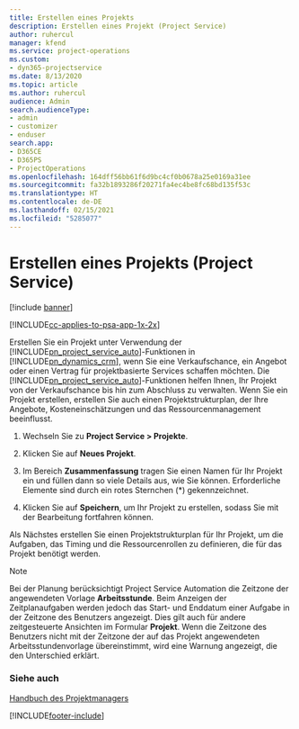 ```yaml
---
title: Erstellen eines Projekts
description: Erstellen eines Projekt (Project Service)
author: ruhercul
manager: kfend
ms.service: project-operations
ms.custom:
- dyn365-projectservice
ms.date: 8/13/2020
ms.topic: article
ms.author: ruhercul
audience: Admin
search.audienceType:
- admin
- customizer
- enduser
search.app:
- D365CE
- D365PS
- ProjectOperations
ms.openlocfilehash: 164dff56bb61f6d9bc4cf0b0678a25e0169a31ee
ms.sourcegitcommit: fa32b1893286f20271fa4ec4be8fc68bd135f53c
ms.translationtype: HT
ms.contentlocale: de-DE
ms.lasthandoff: 02/15/2021
ms.locfileid: "5285077"
---
```

# <a name="create-a-project-project-service"></a>Erstellen eines Projekts (Project Service)

[!include [banner](../includes/psa-now-project-operations.md)]

[!INCLUDE[cc-applies-to-psa-app-1x-2x](../includes/cc-applies-to-psa-app-1x-2x.md)]

Erstellen Sie ein Projekt unter Verwendung der [!INCLUDE[pn_project_service_auto](../includes/pn-project-service-auto.md)]-Funktionen in [!INCLUDE[pn_dynamics_crm](../includes/pn-dynamics-crm.md)], wenn Sie eine Verkaufschance, ein Angebot oder einen Vertrag für projektbasierte Services schaffen möchten. Die [!INCLUDE[pn_project_service_auto](../includes/pn-project-service-auto.md)]-Funktionen helfen Ihnen, Ihr Projekt von der Verkaufschance bis hin zum Abschluss zu verwalten. Wenn Sie ein Projekt erstellen, erstellen Sie auch einen Projektstrukturplan, der Ihre Angebote, Kosteneinschätzungen und das Ressourcenmanagement beeinflusst.  
  
1.  Wechseln Sie zu **Project Service > Projekte**.  
  
2.  Klicken Sie auf **Neues Projekt**.  
  
3.  Im Bereich **Zusammenfassung** tragen Sie einen Namen für Ihr Projekt ein und füllen dann so viele Details aus, wie Sie können. Erforderliche Elemente sind durch ein rotes Sternchen (*) gekennzeichnet.  
  
4.  Klicken Sie auf **Speichern**, um Ihr Projekt zu erstellen, sodass Sie mit der Bearbeitung fortfahren können.  
  
Als Nächstes erstellen Sie einen Projektstrukturplan für Ihr Projekt, um die Aufgaben, das Timing und die Ressourcenrollen zu definieren, die für das Projekt benötigt werden.  

> [!NOTE]
> Bei der Planung berücksichtigt Project Service Automation die Zeitzone der angewendeten Vorlage **Arbeitsstunde**. Beim Anzeigen der Zeitplanaufgaben werden jedoch das Start- und Enddatum einer Aufgabe in der Zeitzone des Benutzers angezeigt. Dies gilt auch für andere zeitgesteuerte Ansichten im Formular **Projekt**. Wenn die Zeitzone des Benutzers nicht mit der Zeitzone der auf das Projekt angewendeten Arbeitsstundenvorlage übereinstimmt, wird eine Warnung angezeigt, die den Unterschied erklärt. 
  
### <a name="see-also"></a>Siehe auch  
 [Handbuch des Projektmanagers](../psa/project-manager-guide.md)


[!INCLUDE[footer-include](../includes/footer-banner.md)]